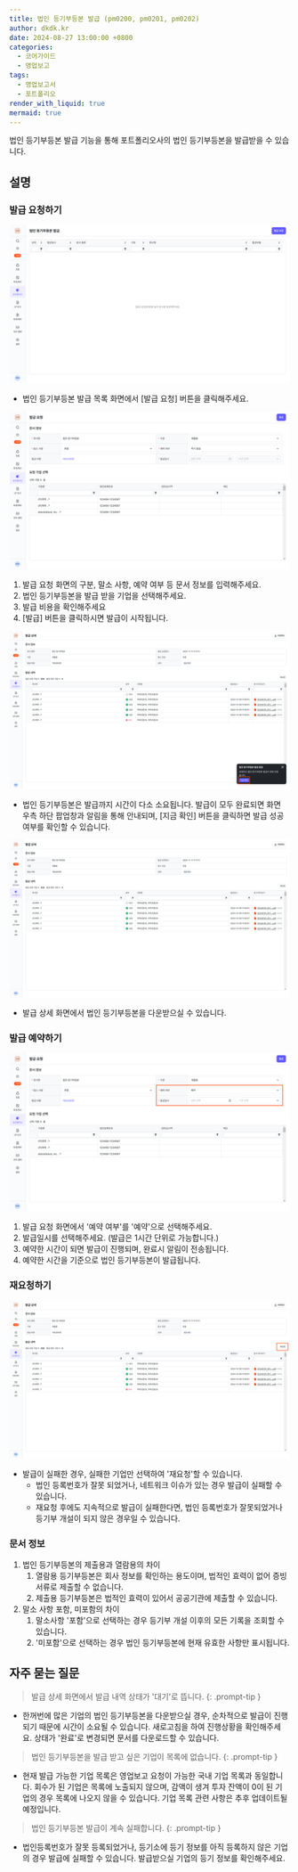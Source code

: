 ```yaml
---
title: 법인 등기부등본 발급 (pm0200, pm0201, pm0202)
author: dkdk.kr
date: 2024-08-27 13:00:00 +0800
categories:
  - 코어가이드
  - 영업보고
tags:
  - 영업보고서
  - 포트폴리오
render_with_liquid: true
mermaid: true
---
```

법인 등기부등본 발급 기능을 통해 포트폴리오사의 법인 등기부등본을 발급받을 수 있습니다. 

## 설명

### 발급 요청하기
![issue document1.png](assets/img/issuedocument1.png)

- 법인 등기부등본 발급 목록 화면에서 [발급 요청] 버튼을 클릭해주세요. 

![issue document2.png](assets/img/issuedocument2.png)

 1. 발급 요청 화면의 구분, 말소 사항, 예약 여부 등 문서 정보를 입력해주세요.
 2. 법인 등기부등본을 발급 받을 기업을 선택해주세요.
 3. 발급 비용을 확인해주세요
 4. [발급] 버튼을 클릭하시면 발급이 시작됩니다.

![issue document6.png](assets/img/issuedocument6.png)

- 법인 등기부등본은 발급까지 시간이 다소 소요됩니다. 발급이 모두 완료되면 화면 우측 하단 팝업창과 알림을 통해 안내되며, [지금 확인] 버튼을 클릭하면 발급 성공 여부를 확인할 수 있습니다.

![issue document3.png](assets/img/issuedocument3.png)

 - 발급 상세 화면에서 법인 등기부등본을 다운받으실 수 있습니다. 

### 발급 예약하기
![issue document4.png](assets/img/issuedocument4.png)
1. 발급 요청 화면에서 '예약 여부'를 '예약'으로 선택해주세요.
2. 발급일시를 선택해주세요. (발급은 1시간 단위로 가능합니다.)
3. 예약한 시간이 되면 발급이 진행되며, 완료시 알림이 전송됩니다.
4. 예약한 시간을 기준으로 법인 등기부등본이 발급됩니다. 

### 재요청하기
![issue document5.png](assets/img/issuedocument5.png)
- 발급이 실패한 경우, 실패한 기업만 선택하여 '재요청'할 수 있습니다. 
	- 법인 등록번호가 잘못 되었거나, 네트워크 이슈가 있는 경우 발급이 실패할 수 있습니다. 
	- 재요청 후에도 지속적으로 발급이 실패한다면, 법인 등록번호가 잘못되었거나 등기부 개설이 되지 않은 경우일 수 있습니다. 

### 문서 정보
1. 법인 등기부등본의 제출용과 열람용의 차이
	1. 열람용 등기부등본은 회사 정보를 확인하는 용도이며, 법적인 효력이 없어 증빙 서류로 제출할 수 없습니다.
	2. 제출용 등기부등본은 법적인 효력이 있어서 공공기관에 제출할 수 있습니다.
2. 말소 사항 포함, 미포함의 차이
	1. 말소사항 '포함'으로 선택하는 경우 등기부 개설 이후의 모든 기록을 조회할 수 있습니다.
	2. '미포함'으로 선택하는 경우 법인 등기부등본에 현재 유효한 사항만 표시됩니다.

## 자주 묻는 질문

> 발급 상세 화면에서 발급 내역 상태가 '대기'로 뜹니다.
{: .prompt-tip }

- 한꺼번에 많은 기업의 법인 등기부등본을 다운받으실 경우, 순차적으로 발급이 진행되기 때문에 시간이 소요될 수 있습니다. 새로고침을 하여 진행상황을 확인해주세요. 상태가 '완료'로 변경되면 문서를 다운로드할 수 있습니다. 

> 법인 등기부등본을 발급 받고 싶은 기업이 목록에 없습니다.
{: .prompt-tip }

- 현재 발급 가능한 기업 목록은 영업보고 요청이 가능한 국내 기업 목록과 동일합니다. 회수가 된 기업은 목록에 노출되지 않으며, 감액이 생겨 투자 잔액이 0이 된 기업의 경우 목록에 나오지 않을 수 있습니다. 기업 목록 관련 사항은 추후 업데이트될 예정입니다.

> 법인 등기부등본 발급이 계속 실패합니다.
{: .prompt-tip }

- 법인등록번호가 잘못 등록되었거나, 등기소에 등기 정보를 아직 등록하지 않은 기업의 경우 발급에 실패할 수 있습니다. 발급받으실 기업의 등기 정보를 확인해주세요. 
